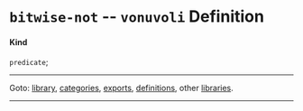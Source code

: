 

<a id='definition__vonuvoli__bitwise-not'></a>

# `bitwise-not` -- `vonuvoli` Definition


<a id='definition__vonuvoli__bitwise-not__kind'></a>

#### Kind

`predicate`;

----

Goto: [library](../../vonuvoli/_index.md#library__vonuvoli), [categories](../../vonuvoli/categories/_index.md#toc__vonuvoli__categories), [exports](../../vonuvoli/exports/_index.md#toc__vonuvoli__exports), [definitions](../../vonuvoli/definitions/_index.md#toc__vonuvoli__definitions), other [libraries](../../_libraries.md#toc__libraries).

----

